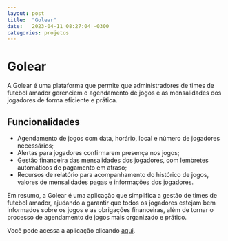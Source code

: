 ```yaml
---
layout: post
title:  "Golear"
date:   2023-04-11 08:27:04 -0300
categories: projetos
---
```

# Golear 

A Golear é uma plataforma que permite que administradores de times de futebol amador gerenciem o agendamento de jogos e as mensalidades dos jogadores de forma eficiente e prática.

## Funcionalidades

- Agendamento de jogos com data, horário, local e número de jogadores necessários;
- Alertas para jogadores confirmarem presença nos jogos;
- Gestão financeira das mensalidades dos jogadores, com lembretes automáticos de pagamento em atraso;
- Recursos de relatório para acompanhamento do histórico de jogos, valores de mensalidades pagas e informações dos jogadores.

Em resumo, a Golear é uma aplicação que simplifica a gestão de times de futebol amador, ajudando a garantir que todos os jogadores estejam bem informados sobre os jogos e as obrigações financeiras, além de tornar o processo de agendamento de jogos mais organizado e prático.


Você pode acessa a aplicação clicando [aqui][site-golear].

[site-golear]: https://www.golear.com.br/
